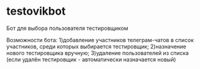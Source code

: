 # testovikbot
Бот для выбора пользователя тестировщиком

Возможности бота:
1)добавление участников телеграм-чатов в список участников, среди которых выбирается тестировщик;
2)назначение нового тестировщика вручную;
3)удаление пользователей из списка (если удалён тестировщик - автоматически назначается новый)
